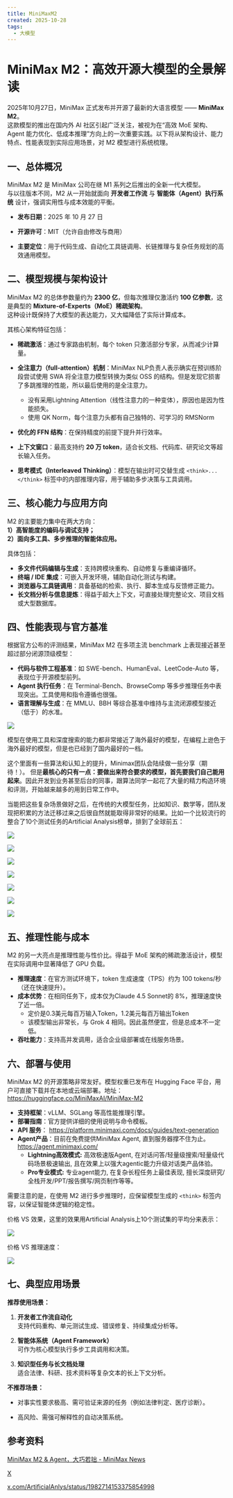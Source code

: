 ```yaml
---
title: MiniMaxM2
created: 2025-10-28
tags:
  - 大模型
---
```



# MiniMax M2：高效开源大模型的全景解读

2025年10月27日，MiniMax 正式发布并开源了最新的大语言模型 —— **MiniMax M2**。  
这款模型的推出在国内外 AI 社区引起广泛关注，被视为在“高效 MoE 架构、Agent 能力优化、低成本推理”方向上的一次重要实践。以下将从架构设计、能力特点、性能表现到实际应用场景，对 M2 模型进行系统梳理。

## 一、总体概况

MiniMax M2 是 MiniMax 公司在继 M1 系列之后推出的全新一代大模型。  
与以往版本不同，M2 从一开始就面向 **开发者工作流** 与 **智能体（Agent）执行系统** 设计，强调实用性与成本效能的平衡。

- **发布日期**：2025 年 10 月 27 日
    
- **开源许可**：MIT（允许自由修改与商用）
    
- **主要定位**：用于代码生成、自动化工具链调用、长链推理与复杂任务规划的高效通用模型。



## 二、模型规模与架构设计

MiniMax M2 的总体参数量约为 **2300 亿**，但每次推理仅激活约 **100 亿参数**，这是典型的 **Mixture-of-Experts（MoE）稀疏架构**。  
这种设计既保持了大模型的表达能力，又大幅降低了实际计算成本。

其核心架构特征包括：

- **稀疏激活**：通过专家路由机制，每个 token 只激活部分专家，从而减少计算量。
- **全注意力（full-attention）机制**：MiniMax NLP负责人表示确实在预训练阶段尝试使用 SWA 将全注意力模型转换为类似 OSS 的结构。但是发现它损害了多跳推理的性能，所以最后使用的是全注意力。
	- 没有采用Lightning Attention（线性注意力的一种变体），原因也是因为性能损失。
	- 使用 QK Norm，每个注意力头都有自己独特的、可学习的 RMSNorm
    
- **优化的 FFN 结构**：在保持精度的前提下提升并行效率。
- **上下文窗口**：最高支持约 **20 万 token**，适合长文档、代码库、研究论文等超长输入任务。
- **思考模式（Interleaved Thinking）**：模型在输出时可交替生成 `<think>...</think>` 标签中的内部推理内容，用于辅助多步决策与工具调用。
    

## 三、核心能力与应用方向

M2 的主要能力集中在两大方向：  
**1）高智能度的编码与调试支持；**  
**2）面向多工具、多步推理的智能体应用。**

具体包括：
- **多文件代码编辑与生成**：支持跨模块重构、自动修复与重编译循环。
- **终端 / IDE 集成**：可嵌入开发环境，辅助自动化测试与构建。
- **浏览器与工具链调用**：具备基础的检索、执行、脚本生成与反馈修正能力。
- **长文档分析与信息提炼**：得益于超大上下文，可直接处理完整论文、项目文档或大型数据库。
    

## 四、性能表现与官方基准

根据官方公布的评测结果，MiniMax M2 在多项主流 benchmark 上表现接近甚至超过部分闭源顶级模型：
- **代码与软件工程基准**：如 SWE-bench、HumanEval、LeetCode-Auto 等，表现位于开源模型前列。
- **Agent 执行任务**：在 Terminal-Bench、BrowseComp 等多步推理任务中表现突出。工具使用和指令遵循也很强。
- **语言理解与生成**：在 MMLU、BBH 等综合基准中维持与主流闭源模型接近（低于）的水准。
    

![](img/MiniMaxM2-20251028201734.png)

模型在使用工具和深度搜索的能力都非常接近了海外最好的模型，在编程上逊色于海外最好的模型，但是也已经到了国内最好的一档。  
  
这个里面有一些算法和认知上的提升，Minimax团队会陆续做一些分享（期待！）。 但是**最核心的只有一点：要做出来符合要求的模型，首先要我们自己能用起来**。因此开发到业务甚至后台的同事，跟算法同学一起花了大量的精力构造环境和评测，开始越来越多的用到日常工作中。  
  
当能把这些复杂场景做好之后，在传统的大模型任务，比如知识、数学等，团队发现把积累的方法迁移过来之后很自然就能取得非常好的结果。比如一个比较流行的整合了10个测试任务的Artificial Analysis榜单，排到了全球前五：

![](img/MiniMaxM2-20251028201415.png)

![](img/MiniMaxM2-20251028205103.png)

![](img/MiniMaxM2-20251028205124.png)

![](img/MiniMaxM2-20251028205202.png)

![](img/MiniMaxM2-20251028205228.png)

![](img/MiniMaxM2-20251028205246.png)

![](img/MiniMaxM2-20251028205255.png)


## 五、推理性能与成本

M2 的另一大亮点是推理性能与性价比。得益于 MoE 架构的稀疏激活设计，模型在实际调用中显著降低了 GPU 负载。

- **推理速度**：在官方测试环境下，token 生成速度（TPS）约为 100 tokens/秒（还在快速提升）。
- **成本优势**：在相同任务下，成本仅为Claude 4.5 Sonnet的 8%，推理速度快了近一倍。
	- 定价是0.3美元每百万输入Token，1.2美元每百万输出Token
	- 该模型输出非常长，与 Grok 4 相同。因此虽然便宜，但是总成本不一定低。
- **吞吐能力**：支持高并发调用，适合企业级部署或在线服务场景。

## 六、部署与使用

MiniMax M2 的开源策略非常友好。模型权重已发布在 Hugging Face 平台，用户可直接下载并在本地或云端部署。地址： https://huggingface.co/MiniMaxAI/MiniMax-M2

- **支持框架**：vLLM、SGLang 等高性能推理引擎。
- **部署指南**：官方提供详细的使用说明与命令模板。
- **API 服务**： https://platform.minimaxi.com/docs/guides/text-generation
- **Agent产品**：目前在免费提供MiniMax Agent, 直到服务器撑不住为止。 https://agent.minimaxi.com/
	- **Lightning高效模式:** 高效极速版Agent, 在对话问答/轻量级搜索/轻量级代码场景极速输出, 且在效果上以强大agentic能力升级对话类产品体验。
	- **Pro专业模式:** 专业agent能力, 在复杂长程任务上最佳表现, 擅长深度研究/全栈开发/PPT/报告撰写/网页制作等等。
    
需要注意的是，在使用 M2 进行多步推理时，应保留模型生成的 `<think>` 标签内容，以保证智能体逻辑的稳定性。


价格 VS 效果，这里的效果用Artificial Analysis上10个测试集的平均分来表示：

![](img/MiniMaxM2-20251028202147.png)

价格 VS 推理速度：

![](img/MiniMaxM2-20251028202226.png)

## 七、典型应用场景

**推荐使用场景：**

1. **开发者工作流自动化**  
    支持代码重构、单元测试生成、错误修复、持续集成分析等。
    
2. **智能体系统（Agent Framework）**  
    可作为核心模型执行多步工具调用和决策。
    
3. **知识型任务与长文档处理**  
    适合法律、科研、技术资料等复杂文本的长上下文分析。
    

**不推荐场景：**

- 对事实性要求极高、需可验证来源的任务（例如法律判定、医疗诊断）。
    
- 高风险、需强可解释性的自动决策系统。
    



## 参考资料

[MiniMax M2 & Agent，大巧若拙 - MiniMax News](https://www.minimaxi.com/news/minimax-m2)

[X](https://x.com/zpysky1125/status/1982715183102660664)

[x.com/ArtificialAnlys/status/1982714153375854998](https://x.com/ArtificialAnlys/status/1982714153375854998)


